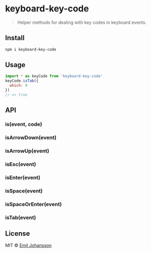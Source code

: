 # keyboard-key-code

> Helper methods for dealing with key codes in keyboard events.

## Install

```sh
npm i keyboard-key-code
```

## Usage

```js
import * as keyCode from 'keyboard-key-code'
keyCode.isTab({
  which: 9
})
// => true
```

## API

### is(event, code)

### isArrowDown(event)

### isArrowUp(event)

### isEsc(event)

### isEnter(event)

### isSpace(event)

### isSpaceOrEnter(event)

### isTab(event)

## License

MIT © [Emil Johansson](http://emiljohansson.se)
